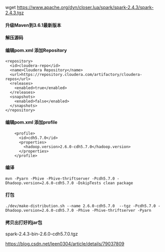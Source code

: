 
wget https://www.apache.org/dyn/closer.lua/spark/spark-2.4.3/spark-2.4.3.tgz

#### 升级Maven到3.6.1最新版本

#### 解压源码

#### 编辑pom.xml 添加Repository
~~~
<repository>  
  <id>cloudera-repo</id>  
  <name>Cloudera Repository</name>  
  <url>https://repository.cloudera.com/artifactory/cloudera-repos</url>  
  <releases>  
    <enabled>true</enabled>  
  </releases>  
  <snapshots>  
    <enabled>false</enabled>  
  </snapshots>  
</repository>
~~~

#### 编辑pom.xml 添加profile
~~~
	<profile>  
      <id>cdh5.7.0</id>  
      <properties>  
        <hadoop.version>2.6.0-cdh5.7.0</hadoop.version>  
      </properties>  
    </profile>
~~~

#### 编译
~~~
mvn -Pyarn -Phive -Phive-thriftserver -Pcdh5.7.0 -Dhadoop.version=2.6.0-cdh5.7.0 -DskipTests clean package
~~~


#### 打包
~~~
./dev/make-distribution.sh --name 2.6.0-cdh5.7.0  --tgz -Pcdh5.7.0 -Dhadoop.version=2.6.0-cdh5.7.0 -Phive -Phive-thriftserver -Pyarn 
~~~

#### 拷贝出打好的jar包
spark-2.4.3-bin-2.6.0-cdh5.7.0.tgz


https://blog.csdn.net/leen0304/article/details/79037809

